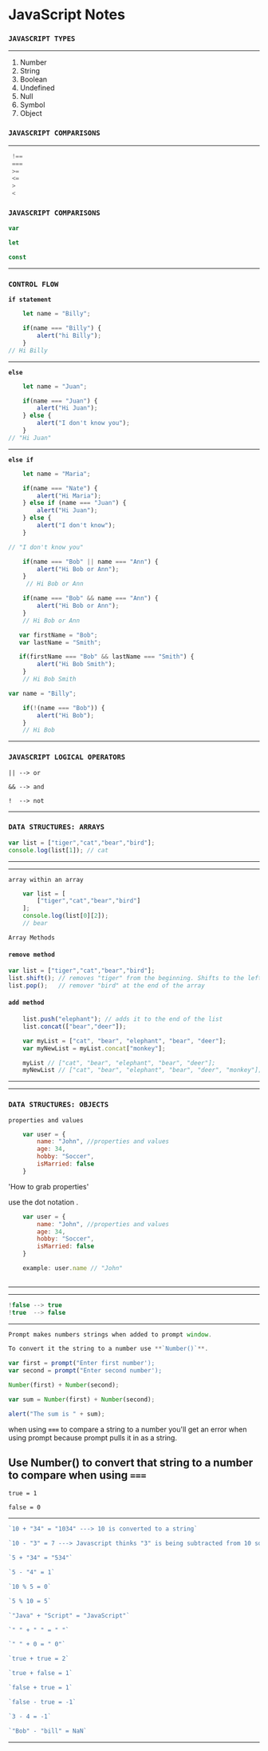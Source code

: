 # JavaScript Notes

### `JAVASCRIPT TYPES`
---
1. Number
2. String
3. Boolean
4. Undefined
5. Null
6. Symbol
7. Object


### `JAVASCRIPT COMPARISONS`

---

```javascript
 !==
 ===
 >=
 <=
 >
 <
```

### `JAVASCRIPT COMPARISONS`


```javascript
var

let 

const

```

---  

### `CONTROL FLOW`

**`if statement`**

```javascript
    let name = "Billy";

    if(name === "Billy") {
        alert("hi Billy");
    }
// Hi Billy

```

---
**`else`**

```javascript
    let name = "Juan";

    if(name === "Juan") {
        alert("Hi Juan");
    } else {
        alert("I don't know you");
    }
// "Hi Juan"

```

---

**`else if`**

```javascript
    let name = "Maria";

    if(name === "Nate") {
        alert("Hi Maria");
    } else if (name === "Juan") {
        alert("Hi Juan");
    } else {
        alert("I don't know");
    }

// "I don't know you"
```


```javascript
    if(name === "Bob" || name === "Ann") {
        alert("Hi Bob or Ann");
    }
     // Hi Bob or Ann
```

```javascript
    if(name === "Bob" && name === "Ann") {
        alert("Hi Bob or Ann");
    }
    // Hi Bob or Ann
```

```javascript
   var firstName = "Bob";
   var lastName = "Smith";

   if(firstName === "Bob" && lastName === "Smith") {
        alert("Hi Bob Smith");
    }
    // Hi Bob Smith
```

```javascript
var name = "Billy";

    if(!(name === "Bob")) {
        alert("Hi Bob");
    }
    // Hi Bob
```

---

### `JAVASCRIPT LOGICAL OPERATORS`

`|| --> or`

`&& --> and`

`!  --> not`

---


### `DATA STRUCTURES: ARRAYS`

```javascript
var list = ["tiger","cat","bear","bird"];
console.log(list[1]); // cat
```

---
---
`array within an array`

```javascript
    var list = [
        ["tiger","cat","bear","bird"]
    ];
    console.log(list[0][2]);
    // bear
```

`Array Methods`

#### **`remove method`**

```javascript
var list = ["tiger","cat","bear","bird"];
list.shift(); // removes "tiger" from the beginning. Shifts to the left
list.pop();   // remover "bird" at the end of the array

```

#### **`add method`**

```javascript
    list.push("elephant"); // adds it to the end of the list
    list.concat(["bear","deer"]);
```

```javascript
    var myList = ["cat", "bear", "elephant", "bear", "deer"];
    var myNewList = myList.concat["monkey"];

    myList // ["cat", "bear", "elephant", "bear", "deer"];
    myNewList // ["cat", "bear", "elephant", "bear", "deer", "monkey"];
```

---
---

### `DATA STRUCTURES: OBJECTS`


`properties and values`

```javascript
    var user = {
        name: "John", //properties and values
        age: 34,
        hobby: "Soccer",
        isMarried: false
    }

```
'How to grab properties'

use the dot notation .


```javascript
    var user = {
        name: "John", //properties and values
        age: 34,
        hobby: "Soccer",
        isMarried: false
    }

    example: user.name // "John"    
    
```

___
___

```javascript
!false --> true
!true  --> false
```







---

```javascript
Prompt makes numbers strings when added to prompt window.

To convert it the string to a number use **`Number()`**.

var first = prompt("Enter first number');
var second = prompt("Enter second number');

Number(first) + Number(second);

var sum = Number(first) + Number(second);

alert("The sum is " + sum);
```

when using **`===`** to compare a string to a number you'll get an error when using prompt because prompt pulls it in as a string.

 
Use Number() to convert that string to a number to compare when using **`===`**
---

`true = 1`

`false = 0`

--- 

```javascript
`10 + "34" = "1034" ---> 10 is converted to a string`

`10 - "3" = 7 ---> Javascript thinks "3" is being subtracted from 10 so it makes it a number`

`5 + "34" = "534"`

`5 - "4" = 1`

`10 % 5 = 0`

`5 % 10 = 5`

`"Java" + "Script" = "JavaScript"`

`" " + " " = " "`

`" " + 0 = " 0"`

`true + true = 2`

`true + false = 1`

`false + true = 1`

`false - true = -1`

`3 - 4 = -1`

`"Bob" - "bill" = NaN`

```
---
